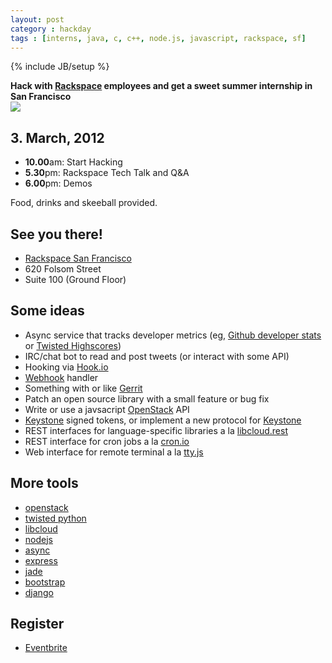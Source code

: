 ```yaml
---
layout: post
category : hackday
tags : [interns, java, c, c++, node.js, javascript, rackspace, sf]
---
```

{% include JB/setup %}

<div class="topinfo center alert"><b>Hack with <a href="http://rackspace.com">Rackspace</a> employees and get a sweet summer internship in San Francisco</b></div>

<img src="{{ ASSET_PATH }}twitter/img/rax_sfo.png">

## 3. March, 2012

<ul class="unstyled">
  <li><b>10.00</b>am: Start Hacking</li>
  <li><b>5.30</b>pm: Rackspace Tech Talk and Q&A</li>
  <li><b>6.00</b>pm: Demos</li>
</ul>

Food, drinks and skeeball provided.

## See you there!

<ul class="unstyled">
  <li><a href="http://maps.google.com/maps?q=620+Folsom+Street,+San+Francisco,+CA,+United+States&hl=de&sll=37.0625,-95.677068&sspn=48.77566,92.724609&oq=620+Folsom+S&hnear=620+Folsom+St,+San+Francisco,+California+94105&t=m&z=16">Rackspace San Francisco</a></li>
  <li>620 Folsom Street</li>
  <li>Suite 100 (Ground Floor)</li>
</ul>

## Some ideas

- Async service that tracks developer metrics (eg, [Github developer stats][developer-stats] or [Twisted Highscores][highscores])
- IRC/chat bot to read and post tweets (or interact with some API)
- Hooking via [Hook.io][Hook.io]
- [Webhook][Webhook] handler
- Something with or like [Gerrit][Gerrit]
- Patch an open source library with a small feature or bug fix
- Write or use a javsacript [OpenStack][OpenStack] API
- [Keystone][Keystone] signed tokens, or implement a new protocol for [Keystone][Keystone]
- REST interfaces for language-specific libraries a la [libcloud.rest][lcrest]
- REST interface for cron jobs a la [cron.io][cronio]
- Web interface for remote terminal a la [tty.js][ttyjs]

[OpenStack]: http://openstack.org/ 
[Keystone]: http://keystone.openstack.org/
[Gerrit]: http://code.google.com/p/gerrit/
[webhook]: http://www.webhooks.org/
[Hook.io]: https://github.com/hookio/hook.io
[developer-stats]: https://github.com/hacktheplanet/developer-stats
[highscores]: http://twistedmatrix.com/highscores/
[lcrest]: https://github.com/Kami/libcloud.rest
[cronio]: http://cron.io/
[ttyjs]: https://github.com/chjj/tty.js

## More tools

- [openstack](http://openstack.org/ )
- [twisted python](http://twistedmatrix.com/trac/ )
- [libcloud](http://libcloud.apache.org/ )
- [nodejs](http://nodejs.org/ )
- [async](https://github.com/caolan/async )
- [express](http://expressjs.com/ )
- [jade](http://jade-lang.com/ )
- [bootstrap](http://twitter.github.com/bootstrap/ )
- [django](https://www.djangoproject.com/ )

## Register

- [Eventbrite](http://internhackday.eventbrite.com/ )
